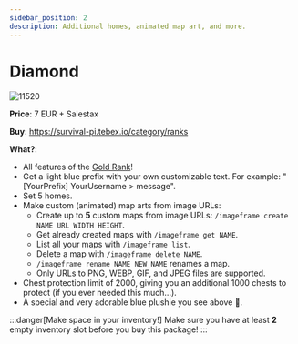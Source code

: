 ```yaml
---
sidebar_position: 2
description: Additional homes, animated map art, and more.
---
```


# Diamond
![11520](a20583f19a03490c1efa4506a593985e948ec25c.jpg)

**Price**: 7 EUR + Salestax

**Buy**: https://survival-pi.tebex.io/category/ranks

**What?**:
- All features of the [Gold Rank](gold.md)!
- Get a light blue prefix with your own customizable text. For example: "[YourPrefix] YourUsername > message".
- Set 5 homes.
- Make custom (animated) map arts from image URLs:
    - Create up to **5** custom maps from image URLs: `/imageframe create NAME URL WIDTH HEIGHT`. 
    - Get already created maps with `/imageframe get NAME`. 
    - List all your maps with `/imageframe list`. 
    - Delete a map with `/imageframe delete NAME`. 
    - `/imageframe rename NAME NEW_NAME` renames a map. 
    - Only URLs to PNG, WEBP, GIF, and JPEG files are supported.
- Chest protection limit of 2000, giving you an additional 1000 chests to protect (if you ever needed this much...).
- A special and very adorable blue plushie you see above 🥹.

:::danger[Make space in your inventory!]
Make sure you have at least **2** empty inventory slot before you buy this package!
:::